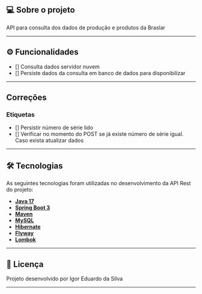 ## 💻 Sobre o projeto

API para consulta dos dados de produção e produtos da Braslar

---

## ⚙️ Funcionalidades

- [] Consulta dados servidor nuvem
- [] Persiste dados da consulta em banco de dados para disponibilizar

---

## Correções

### Etiquetas

- [] Persistir número de série lido
- [] Verificar no momento do POST se já existe número de série igual. Caso exista atualizar dados

---

## 🛠 Tecnologias

As seguintes tecnologias foram utilizadas no desenvolvimento da API Rest do projeto:

- **[Java 17](https://www.oracle.com/java)**
- **[Spring Boot 3](https://spring.io/projects/spring-boot)**
- **[Maven](https://maven.apache.org)**
- **[MySQL](https://www.mysql.com)**
- **[Hibernate](https://hibernate.org)**
- **[Flyway](https://flywaydb.org)**
- **[Lombok](https://projectlombok.org)**

---

## 📝 Licença

Projeto desenvolvido por Igor Eduardo da Silva

---

